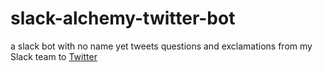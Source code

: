 # slack-alchemy-twitter-bot
a slack bot with no name yet
tweets questions and exclamations from my Slack team to [Twitter](https://twitter.com/SlackyDan1985)
